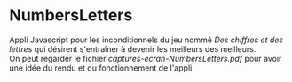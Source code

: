 # NumbersLetters
Appli  Javascript pour les inconditionnels  du jeu nommé <i>Des chiffres et des lettres</i> qui désirent s'entraîner  à devenir les meilleurs des meilleurs.
<br />
On peut regarder le fichier  <i>captures-ecran-NumbersLetters.pdf</i> pour avoir une idée du rendu et du fonctionnement de l'appli.


